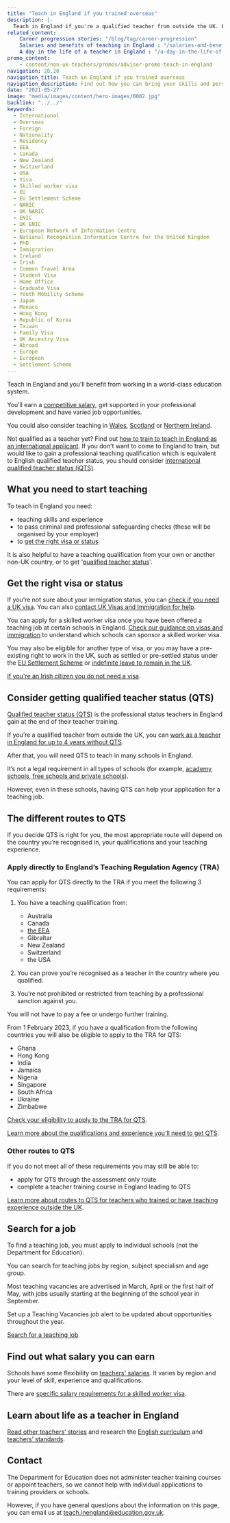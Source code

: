 ```yaml
---
title: "Teach in England if you trained overseas"
description: |-
  Teach in England if you're a qualified teacher from outside the UK. Explore the benefits of teaching in England and join a world class education system.
related_content:
    Career progression stories: "/blog/tag/career-progression"
    Salaries and benefits of teaching in England : "/salaries-and-benefits"
    A day in the life of a teacher in England : "/a-day-in-the-life-of-a-teacher"
promo_content:
    - content/non-uk-teachers/promos/adviser-promo-teach-in-england
navigation: 20.20
navigation_title: Teach in England if you trained overseas
navigation_description: Find out how you can bring your skills and perspective to an English classroom if you're a qualified teacher from outside the UK.
date: "2021-05-27"
image: "media/images/content/hero-images/0002.jpg"
backlink: "../../"
keywords:
  - International
  - Overseas
  - Foreign
  - Nationality
  - Residency
  - EEA
  - Canada
  - New Zealand
  - Switzerland
  - USA
  - Visa
  - Skilled worker visa
  - EU
  - EU Settlement Scheme
  - NARIC
  - UK NARIC
  - ENIC
  - UK ENIC
  - European Network of Information Centre
  - National Recognition Information Centre for the United Kingdom
  - PhD
  - Immigration
  - Ireland
  - Irish
  - Common Travel Area
  - Student Visa
  - Home Office
  - Graduate Visa
  - Youth Mobility Scheme
  - Japan
  - Monaco
  - Hong Kong
  - Republic of Korea
  - Taiwan
  - Family Visa
  - UK Ancestry Visa
  - Abroad
  - Europe
  - European
  - Settlement Scheme
---
```


Teach in England and you’ll benefit from working in a world-class education system.

You’ll earn a [competitive salary](/salaries-and-benefits), get supported in your professional development and have varied job opportunities.

You could also consider teaching in [Wales](https://educators.wales), [Scotland](https://teachinscotland.scot/) or [Northern Ireland](https://www.education-ni.gov.uk/articles/initial-teacher-education-courses-northern-ireland).

Not qualified as a teacher yet? Find out [how to train to teach in England as an international applicant](/non-uk-teachers/train-to-teach-in-england-as-an-international-student). If you don't want to come to England to train, but would like to gain a professional teaching qualification which is equivalent to English qualified teacher status, you should consider [international qualified teacher status (iQTS)](/non-uk-teachers/international-qualified-teacher-status).

## What you need to start teaching

To teach in England you need:

* teaching skills and experience
* to pass criminal and professional safeguarding checks (these will be organised by your employer)
* to [get the right visa or status](#get-the-right-visa-or-status)

It is also helpful to have a teaching qualification from your own or another non-UK country, or to get '[qualified teacher status](#consider-getting-qualified-teacher-status-qts)'.

## Get the right visa or status

If you’re not sure about your immigration status, you can [check if you need a UK visa](https://www.gov.uk/check-uk-visa). You can also [contact UK Visas and Immigration for help](https://www.gov.uk/contact-ukvi-inside-outside-uk).

You can apply for a skilled worker visa once you have been offered a teaching job at certain schools in England. [Check our guidance on visas and immigration](https://www.gov.uk/government/publications/teach-in-england-if-you-qualified-outside-the-uk/teach-in-england-if-you-qualified-outside-the-uk#visas-and-immigration) to understand which schools can sponsor a skilled worker visa. 

You may also be eligible for another type of visa, or you may have a pre-existing right to work in the UK, such as settled or pre-settled status under the [EU Settlement Scheme](https://www.gov.uk/settled-status-eu-citizens-families) or [indefinite leave to remain in the UK](https://www.gov.uk/guidance/indefinite-leave-to-remain-in-the-uk).

[If you're an Irish citizen you do not need a visa](https://www.gov.uk/government/publications/common-travel-area-guidance).

## Consider getting qualified teacher status (QTS)

[Qualified teacher status (QTS)](https://www.gov.uk/guidance/qualified-teacher-status-qts) is the professional status teachers in England gain at the end of their teacher training.

If you’re a qualified teacher from outside the UK, you can [work as a teacher in England for up to 4 years without QTS](https://www.gov.uk/government/publications/apply-for-qualified-teacher-status-qts-if-you-teach-outside-the-uk/routes-to-qualified-teacher-status-qts-for-teachers-and-those-with-teaching-experience-outside-the-uk#qts-exemption-for-teachers-from-outside-the-uk).

After that, you will need QTS to teach in many schools in England.

It’s not a legal requirement in all types of schools (for example, [academy schools, free schools and private schools](https://www.gov.uk/types-of-school)).

However, even in these schools, having QTS can help your application for a teaching job.

## The different routes to QTS

If you decide QTS is right for you, the most appropriate route will depend on the country you’re recognised in, your qualifications and your teaching experience.

### Apply directly to England’s Teaching Regulation Agency (TRA)

You can apply for QTS directly to the TRA if you meet the following 3 requirements:

1. You have a teaching qualification from:

	* Australia
	* Canada
	* [the EEA](https://www.gov.uk/eu-eea)
	* Gibraltar
	* New Zealand
	* Switzerland
	* the USA
  
1. You can prove you’re recognised as a teacher in the country where you qualified.

1. You’re not prohibited or restricted from teaching by a professional sanction against you.

You will not have to pay a fee or undergo further training. 

From 1 February 2023, if you have a qualification from the following countries you will also be eligible to apply to the TRA for QTS:

* Ghana
* Hong Kong
* India
* Jamaica
* Nigeria
* Singapore
* South Africa
* Ukraine
* Zimbabwe

[Check your eligibility to apply to the TRA for QTS](https://apply-for-qts-in-england.education.gov.uk/eligibility/start).

[Learn more about the qualifications and experience you'll need to get QTS](https://www.gov.uk/government/publications/awarding-qualified-teacher-status-to-overseas-teachers). 

### Other routes to QTS

If you do not meet all of these requirements you may still be able to:

* apply for QTS through the assessment only route
* complete a teacher training course in England leading to QTS

[Learn more about routes to QTS for teachers who trained or have teaching experience outside the UK](https://www.gov.uk/government/publications/apply-for-qualified-teacher-status-qts-if-you-teach-outside-the-uk/routes-to-qualified-teacher-status-qts-for-teachers-and-those-with-teaching-experience-outside-the-uk#qts-exemption-for-teachers-from-outside-the-uk).

## Search for a job

To find a teaching job, you must apply to individual schools (not the Department for Education). 

You can search for teaching jobs by region, subject specialism and age group.

Most teaching vacancies are advertised in March, April or the first half of May, with jobs usually starting at the beginning of the school year in September. 

Set up a Teaching Vacancies job alert to be updated about opportunities throughout the year.


<p class="call-to-action__action">
  <a href="https://teaching-vacancies.service.gov.uk/?utm_source=int_teacher_recruitment&utm_medium=referral&utm_campaign=AY21-22">Search for a teaching <span>job</span></a>
</p>


## Find out what salary you can earn

Schools have some flexibility on [teachers' salaries](/salaries-and-benefits). It varies by region and your level of skill, experience and qualifications.

There are [specific salary requirements for a skilled worker visa](https://www.gov.uk/government/publications/teach-in-england-if-you-qualified-outside-the-uk/teach-in-england-if-you-qualified-outside-the-uk#visas-and-immigration).

## Learn about life as a teacher in England

[Read other teachers’ stories](/blog) and research the [English curriculum](https://www.gov.uk/national-curriculum) and [teachers’ standards](https://www.gov.uk/government/publications/teachers-standards).

## Contact

The Department for Education does not administer teacher training courses or appoint teachers, so we cannot help with individual applications to training providers or schools.

However, if you have general questions about the information on this page, you can email us at teach.inengland@education.gov.uk.

